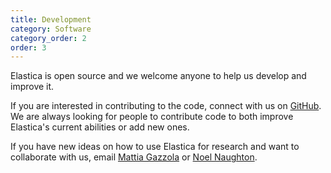 ```yaml
---
title: Development
category: Software
category_order: 2
order: 3
---
```


Elastica is open source and we welcome anyone to help us develop and improve it. 

If you are interested in contributing to the code, connect with us on [GitHub](link_for_github). We are always looking for people to contribute code to both improve Elastica's current abilities or add new ones. 

If you have new ideas on how to use Elastica for research and want to collaborate with us, email [Mattia Gazzola](mailto:mgazzola@illinois.edu) or [Noel Naughton](mailto:nnaught2@illinois.edu).




